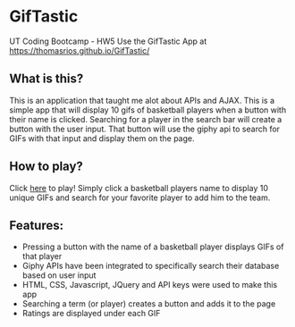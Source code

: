 # GifTastic
UT Coding Bootcamp - HW5
Use the GifTastic App at https://thomasrios.github.io/GifTastic/
## What is this?
This is an application that taught me alot about APIs and AJAX. This is a simple app that will display 10 gifs of basketball players when a button with their name is clicked. Searching for a player in the search bar will create a button with the user input. That button will use the giphy api to search for GIFs with that input and display them on the page. 

## How to play?
Click [here](https://thomasrios.github.io/GifTastic/) to play! Simply click a basketball players name to display 10 unique GIFs and search for your favorite player to add him to the team. 

## Features:
- Pressing a button with the name of a basketball player displays GIFs of that player
- Giphy APIs have been integrated to specifically search their database based on user input
- HTML, CSS, Javascript, JQuery and API keys were used to make this app
- Searching a term (or player) creates a button and adds it to the page
- Ratings are displayed under each GIF
